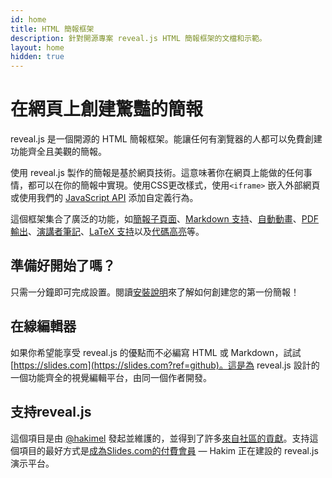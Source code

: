 ```yaml
---
id: home
title: HTML 簡報框架
description: 針對開源專案 reveal.js HTML 簡報框架的文檔和示範。
layout: home
hidden: true
---
```


# 在網頁上創建驚豔的簡報

reveal.js 是一個開源的 HTML 簡報框架。能讓任何有瀏覽器的人都可以免費創建功能齊全且美觀的簡報。

使用 reveal.js 製作的簡報是基於網頁技術。這意味著你在網頁上能做的任何事情，都可以在你的簡報中實現。使用CSS更改樣式，使用`<iframe>` 嵌入外部網頁或使用我們的 [JavaScript API](/zh-TW/api) 添加自定義行為。

這個框架集合了廣泛的功能，如[簡報子頁面](/zh-TW/vertical-slides/)、[Markdown 支持](/zh-TW/markdown/)、[自動動畫](/zh-TW/auto-animate/)、[PDF 輸出](/zh-TW/pdf-export/)、[演講者筆記](/zh-TW/speaker-view/)、[LaTeX 支持](/zh-TW/math/)以及[代碼高亮](/zh-TW/code/)等。

## 準備好開始了嗎？

只需一分鐘即可完成設置。閱讀[安裝說明](/zh-TW/installation/)來了解如何創建您的第一份簡報！

## 在線編輯器

如果你希望能享受 reveal.js 的優點而不必編寫 HTML 或 Markdown，試試 [https://slides.com](https://slides.com?ref=github)。這是為 reveal.js 設計的一個功能齊全的視覺編輯平台，由同一個作者開發。

## 支持reveal.js

這個項目是由 [@hakimel](https://github.com/hakimel/) 發起並維護的，並得到了許多[來自社區的貢獻](https://github.com/hakimel/reveal.js/graphs/contributors)。支持這個項目的最好方式是[成為Slides.com的付費會員](https://slides.com/pricing) — Hakim 正在建設的 reveal.js 演示平台。
